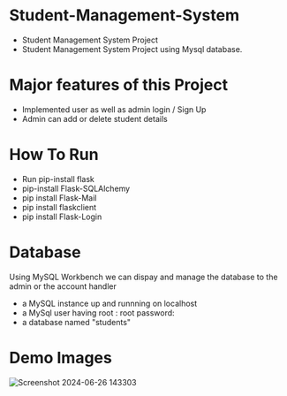 # Student-Management-System
* Student Management System Project 
* Student Management System Project using Mysql database.
# Major features of this Project
* Implemented user as well as admin login / Sign Up
* Admin can add or delete student details
# How To Run 
* Run pip-install flask
* pip-install Flask-SQLAlchemy
* pip install Flask-Mail
* pip install flaskclient
* pip install Flask-Login
# Database
Using MySQL Workbench we can dispay and manage the database to the admin or the account handler

* a MySQL instance up and runnning on localhost
* a MySql user having root : root password:
* a database named "students"
# Demo Images
![Screenshot 2024-06-26 143303](https://github.com/NitheshLatha/Student-Management-System/assets/158061090/1bdc0d3f-5492-4e99-83af-f3bb5ce3c84f)
